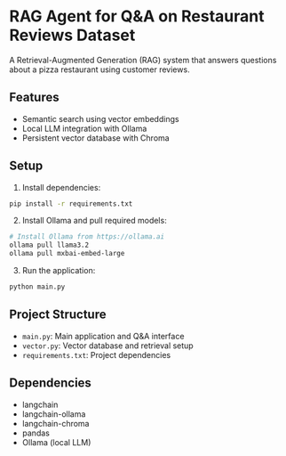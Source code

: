 # RAG Agent for Q&A on Restaurant Reviews Dataset

A Retrieval-Augmented Generation (RAG) system that answers questions about a pizza restaurant using customer reviews.

## Features
- Semantic search using vector embeddings
- Local LLM integration with Ollama
- Persistent vector database with Chroma

## Setup
1. Install dependencies:
```bash
pip install -r requirements.txt
```

2. Install Ollama and pull required models:
```bash
# Install Ollama from https://ollama.ai
ollama pull llama3.2
ollama pull mxbai-embed-large
```

3. Run the application:
```bash
python main.py
```

## Project Structure
- `main.py`: Main application and Q&A interface
- `vector.py`: Vector database and retrieval setup
- `requirements.txt`: Project dependencies

## Dependencies
- langchain
- langchain-ollama
- langchain-chroma
- pandas
- Ollama (local LLM) 
